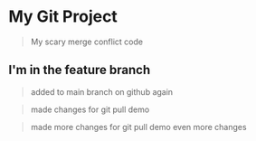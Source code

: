  # My Git Project

 > My scary merge conflict code

 ## I'm in the feature branch
 
 >added to main branch on github again

 >made changes for git pull demo

 >made more changes for git pull demo
 >even more changes
